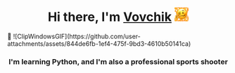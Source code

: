 <h1 align="center">Hi there, I'm <a href="https://daniilshat.ru/" target="_blank">Vovchik</a> 
<img src="https://github.com/dregasSWGOPP/New_PUSH/blob/main/oboudno.jfif" height="32"/></h1>🤙 ![ClipWindowsGIF](https://github.com/user-attachments/assets/844de6fb-1ef4-475f-9bd3-4610b50141ca)

<h3 align="center">I'm learning Python, and I'm also a professional sports shooter </h3>
